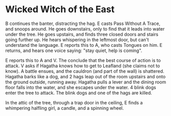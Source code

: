 # Wicked Witch of the East

B continues the banter, distracting the hag.
E casts Pass Without A Trace, and snoops around.
He goes downstairs, only to find that it leads into water under the tree.
He goes upstairs, and finds three closed doors and stairs going further up.
He hears whispering in the leftmost door, but can't understand the language.
E reports this to A, who casts Tongues on him.
E returns, and hears one voice saying: "stay quiet, help is coming".

E reports this to A and V.
The conclude that the best course of action is to attack.
V asks if Hagatha knows how to get to Leafland (she claims not to know).
A battle ensues, and the cauldron (and part of the wall) is shattered.
Hagatha barks like a dog,
and 2 hags leap out of the room upstairs and onto the ground outside, running away.
Hagatha pulls a lever and the dining room floor falls into the water,
and she escapes under the water.
4 blink dogs enter the tree to attack.
The blink dogs and one of the hags are killed.

In the attic of the tree, through a trap door in the ceiling,
E finds a whimpering halfling girl, a candle, and a spinning wheel.
